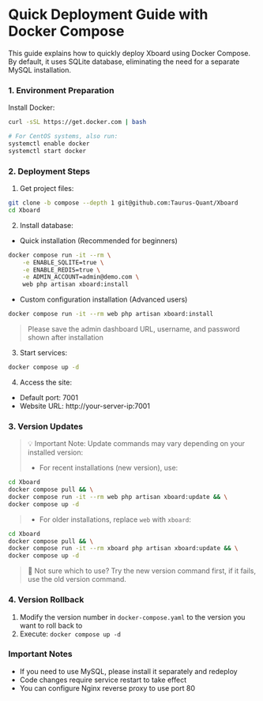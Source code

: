 # Quick Deployment Guide with Docker Compose

This guide explains how to quickly deploy Xboard using Docker Compose. By default, it uses SQLite database, eliminating the need for a separate MySQL installation.

### 1. Environment Preparation

Install Docker:
```bash
curl -sSL https://get.docker.com | bash

# For CentOS systems, also run:
systemctl enable docker
systemctl start docker
```

### 2. Deployment Steps

1. Get project files:
```bash
git clone -b compose --depth 1 git@github.com:Taurus-Quant/Xboard 
cd Xboard
```

2. Install database:  

- Quick installation (Recommended for beginners)
```bash
docker compose run -it --rm \
    -e ENABLE_SQLITE=true \
    -e ENABLE_REDIS=true \
    -e ADMIN_ACCOUNT=admin@demo.com \
    web php artisan xboard:install
```
- Custom configuration installation (Advanced users)
```bash
docker compose run -it --rm web php artisan xboard:install
```
> Please save the admin dashboard URL, username, and password shown after installation

3. Start services:
```bash
docker compose up -d
```

4. Access the site:
- Default port: 7001
- Website URL: http://your-server-ip:7001

### 3. Version Updates

> 💡 Important Note: Update commands may vary depending on your installed version:
> - For recent installations (new version), use:
```bash
cd Xboard
docker compose pull && \
docker compose run -it --rm web php artisan xboard:update && \
docker compose up -d
```
> - For older installations, replace `web` with `xboard`:
```bash
cd Xboard
docker compose pull && \
docker compose run -it --rm xboard php artisan xboard:update && \
docker compose up -d
```
> 🤔 Not sure which to use? Try the new version command first, if it fails, use the old version command.

### 4. Version Rollback

1. Modify the version number in `docker-compose.yaml` to the version you want to roll back to
2. Execute: `docker compose up -d`

### Important Notes

- If you need to use MySQL, please install it separately and redeploy
- Code changes require service restart to take effect
- You can configure Nginx reverse proxy to use port 80 